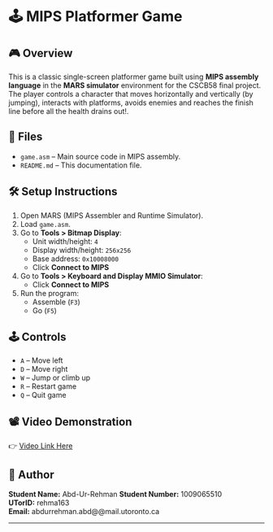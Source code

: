 # 🕹️ MIPS Platformer Game

## 🎮 Overview
This is a classic single-screen platformer game built using **MIPS assembly language** in the **MARS simulator** environment for the CSCB58 final project. The player controls a character that moves horizontally and vertically (by jumping), interacts with platforms, avoids enemies and reaches the finish line before all the health drains out!.

## 📁 Files
- `game.asm` – Main source code in MIPS assembly.
- `README.md` – This documentation file.

## 🛠️ Setup Instructions
1. Open MARS (MIPS Assembler and Runtime Simulator).
2. Load `game.asm`.
3. Go to **Tools > Bitmap Display**:
   - Unit width/height: `4`
   - Display width/height: `256x256`
   - Base address: `0x10008000`
   - Click **Connect to MIPS**
4. Go to **Tools > Keyboard and Display MMIO Simulator**:
   - Click **Connect to MIPS**
5. Run the program:
   - Assemble (`F3`)
   - Go (`F5`)

## 🕹️ Controls
- `A` – Move left  
- `D` – Move right  
- `W` – Jump or climb up  
- `R` – Restart game  
- `Q` – Quit game  

## 📽️ Video Demonstration
👉 [Video Link Here](https://play.library.utoronto.ca/watch/23423fcb1f1ee4b34b22ec09feaac13c)

## 🙋 Author
**Student Name:** Abd-Ur-Rehman 
**Student Number:** 1009065510  
**UTorID:** rehma163  
**Email:** abdurrehman.abd@@mail.utoronto.ca

---

